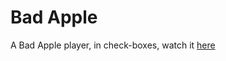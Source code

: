 # Bad Apple
A Bad Apple player, in check-boxes, watch it [here](https://yusshu.github.io/bad-apple/)
